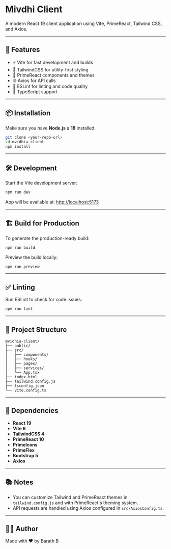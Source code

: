 
# Mivdhi Client

A modern React 19 client application using Vite, PrimeReact, Tailwind CSS, and Axios.

---

## 🚀 Features

- ⚡️ Vite for fast development and builds
- 🎨 TailwindCSS for utility-first styling
- 🧩 PrimeReact components and themes
- 🌐 Axios for API calls
- 🧼 ESLint for linting and code quality
- 🔧 TypeScript support

---

## 📦 Installation

Make sure you have **Node.js ≥ 18** installed.

```bash
git clone <your-repo-url>
cd mvidhia-client
npm install
```

---

## 🛠️ Development

Start the Vite development server:

```bash
npm run dev
```

App will be available at: [http://localhost:5173](http://localhost:5173)

---

## 🏗️ Build for Production

To generate the production-ready build:

```bash
npm run build
```

Preview the build locally:

```bash
npm run preview
```

---

## ✅ Linting

Run ESLint to check for code issues:

```bash
npm run lint
```

---

## 📁 Project Structure

```
mvidhia-client/
├── public/
├── src/
│   ├── components/
│   ├── hooks/
│   ├── pages/
│   ├── services/
│   └── App.tsx
├── index.html
├── tailwind.config.js
├── tsconfig.json
└── vite.config.ts
```

---

## 🧩 Dependencies

- **React 19**
- **Vite 6**
- **TailwindCSS 4**
- **PrimeReact 10**
- **PrimeIcons**
- **PrimeFlex**
- **Bootstrap 5**
- **Axios**

---

## 📚 Notes

- You can customize Tailwind and PrimeReact themes in `tailwind.config.js` and with PrimeReact's theming system.
- API requests are handled using Axios configured in `src/AxiosConfig.ts`.

---

## 🧑‍💻 Author

Made with ❤️ by Barath B
